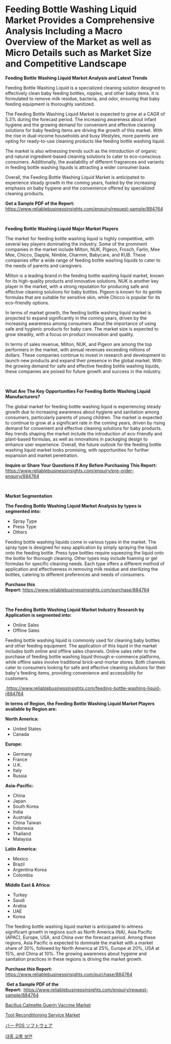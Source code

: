 <p><h1>Feeding Bottle Washing Liquid Market Provides a Comprehensive Analysis Including a Macro Overview of the Market as well as Micro Details such as Market Size and Competitive Landscape</h1></p><p><strong>Feeding Bottle Washing Liquid Market Analysis and Latest Trends</strong></p>
<p><p>Feeding Bottle Washing Liquid is a specialized cleaning solution designed to effectively clean baby feeding bottles, nipples, and other baby items. It is formulated to remove milk residue, bacteria, and odor, ensuring that baby feeding equipment is thoroughly sanitized.</p><p>The Feeding Bottle Washing Liquid Market is expected to grow at a CAGR of 5.3% during the forecast period. The increasing awareness about infant hygiene and the growing demand for convenient and effective cleaning solutions for baby feeding items are driving the growth of this market. With the rise in dual-income households and busy lifestyles, more parents are opting for ready-to-use cleaning products like feeding bottle washing liquid.</p><p>The market is also witnessing trends such as the introduction of organic and natural ingredient-based cleaning solutions to cater to eco-conscious consumers. Additionally, the availability of different fragrances and variants in feeding bottle washing liquids is attracting a wider consumer base.</p><p>Overall, the Feeding Bottle Washing Liquid Market is anticipated to experience steady growth in the coming years, fueled by the increasing emphasis on baby hygiene and the convenience offered by specialized cleaning products.</p></p>
<p><strong>Get a Sample PDF of the Report:&nbsp;</strong> <a href="https://www.reliablebusinessinsights.com/enquiry/request-sample/884764">https://www.reliablebusinessinsights.com/enquiry/request-sample/884764</a></p>
<p>&nbsp;</p>
<p><strong>Feeding Bottle Washing Liquid Major Market Players</strong></p>
<p><p>The market for feeding bottle washing liquid is highly competitive, with several key players dominating the industry. Some of the prominent companies in the market include Milton, NUK, Pigeon, Frosch, Farlin, Mee Mee, Chicco, Dapple, Nimble, Charmm, Babycare, and KUB. These companies offer a wide range of feeding bottle washing liquids to cater to the needs of parents and caregivers.</p><p>Milton is a leading brand in the feeding bottle washing liquid market, known for its high-quality products and innovative solutions. NUK is another key player in the market, with a strong reputation for producing safe and effective cleaning solutions for baby bottles. Pigeon is known for its gentle formulas that are suitable for sensitive skin, while Chicco is popular for its eco-friendly options.</p><p>In terms of market growth, the feeding bottle washing liquid market is projected to expand significantly in the coming years, driven by the increasing awareness among consumers about the importance of using safe and hygienic products for baby care. The market size is expected to grow steadily, with a focus on product innovation and quality.</p><p>In terms of sales revenue, Milton, NUK, and Pigeon are among the top performers in the market, with annual revenues exceeding millions of dollars. These companies continue to invest in research and development to launch new products and expand their presence in the global market. With the growing demand for safe and effective feeding bottle washing liquids, these companies are poised for future growth and success in the industry.</p></p>
<p>&nbsp;</p>
<p><strong>What Are The Key Opportunities For Feeding Bottle Washing Liquid Manufacturers?</strong></p>
<p><p>The global market for feeding bottle washing liquid is experiencing steady growth due to increasing awareness about hygiene and sanitation among consumers, particularly parents of young children. The market is expected to continue to grow at a significant rate in the coming years, driven by rising demand for convenient and effective cleaning solutions for baby products. Key trends shaping the market include the introduction of eco-friendly and plant-based formulas, as well as innovations in packaging design to enhance user experience. Overall, the future outlook for the feeding bottle washing liquid market looks promising, with opportunities for further expansion and market penetration.</p></p>
<p><strong>Inquire or Share Your Questions If Any Before Purchasing This Report:</strong> <a href="https://www.reliablebusinessinsights.com/enquiry/pre-order-enquiry/884764">https://www.reliablebusinessinsights.com/enquiry/pre-order-enquiry/884764</a></p>
<p>&nbsp;</p>
<p><strong>Market Segmentation</strong></p>
<p><strong>The Feeding Bottle Washing Liquid Market Analysis by types is segmented into:</strong></p>
<p><ul><li>Spray Type</li><li>Press Type</li><li>Others</li></ul></p>
<p><p>Feeding bottle washing liquids come in various types in the market. The spray type is designed for easy application by simply spraying the liquid onto the feeding bottle. Press type bottles require squeezing the liquid onto the bottle for thorough cleaning. Other types may include foaming or gel formulas for specific cleaning needs. Each type offers a different method of application and effectiveness in removing milk residue and sterilizing the bottles, catering to different preferences and needs of consumers.</p></p>
<p><strong>Purchase this Report:&nbsp;</strong><a href="https://www.reliablebusinessinsights.com/purchase/884764">https://www.reliablebusinessinsights.com/purchase/884764</a></p>
<p>&nbsp;</p>
<p><strong>The Feeding Bottle Washing Liquid Market Industry Research by Application is segmented into:</strong></p>
<p><ul><li>Online Sales</li><li>Offline Sales</li></ul></p>
<p><p>Feeding bottle washing liquid is commonly used for cleaning baby bottles and other feeding equipment. The application of this liquid in the market includes both online and offline sales channels. Online sales refer to the purchase of feeding bottle washing liquid through e-commerce platforms, while offline sales involve traditional brick-and-mortar stores. Both channels cater to consumers looking for safe and effective cleaning solutions for their baby's feeding items, providing convenience and accessibility for customers.</p></p>
<p><a href="https://www.reliablebusinessinsights.com/feeding-bottle-washing-liquid-r884764">&nbsp;https://www.reliablebusinessinsights.com/feeding-bottle-washing-liquid-r884764</a></p>
<p><strong>In terms of Region, the Feeding Bottle Washing Liquid Market Players available by Region are:</strong></p>
<p>
    <p> <strong> North America: </strong>
        <ul>
            <li>United States</li>
            <li>Canada</li>
        </ul>
        </p> 
    <p> <strong> Europe: </strong>
        <ul>
            <li>Germany</li>
            <li>France</li>
            <li>U.K.</li>
            <li>Italy</li>
            <li>Russia</li>
        </ul>
        </p> 
    <p> <strong> Asia-Pacific: </strong>
        <ul>
            <li>China</li>
            <li>Japan</li>
            <li>South Korea</li>
            <li>India</li>
            <li>Australia</li>
            <li>China Taiwan</li>
            <li>Indonesia</li>
            <li>Thailand</li>
            <li>Malaysia</li>
        </ul>
        </p> 
    <p> <strong> Latin America: </strong>
        <ul>
            <li>Mexico</li>
            <li>Brazil</li>
            <li>Argentina Korea</li>
            <li>Colombia</li>
        </ul>
        </p> 
    <p> <strong> Middle East & Africa: </strong>
        <ul>
            <li>Turkey</li>
            <li>Saudi</li>
            <li>Arabia</li>
            <li>UAE</li>
            <li>Korea</li>
        </ul>
    </p>
    </p>
<p><p>The feeding bottle washing liquid market is anticipated to witness significant growth in regions such as North America (NA), Asia Pacific (APAC), Europe, USA, and China over the forecast period. Among these regions, Asia Pacific is expected to dominate the market with a market share of 30%, followed by North America at 25%, Europe at 20%, USA at 15%, and China at 10%. The growing awareness about hygiene and sanitation practices in these regions is driving the market growth.</p></p>
<p><strong>Purchase this Report: </strong><a href="https://www.reliablebusinessinsights.com/purchase/884764">https://www.reliablebusinessinsights.com/purchase/884764</a></p>
<p>&nbsp;<strong>Get a Sample PDF of the Report:&nbsp;&nbsp;</strong><a href="https://www.reliablebusinessinsights.com/enquiry/request-sample/884764">https://www.reliablebusinessinsights.com/enquiry/request-sample/884764</a></p>
<p><strong></strong></p>
<p><p><a href="https://issuu.com/reportprime-2/docs/bacillus-calmette-guerin-vaccine-market-size-2030.">Bacillus Calmette Guerin Vaccine Market</a></p><p><a href="https://github.com/luckyshygirl/Market-Research-Report-List-5/blob/main/tool-reconditioning-service-market.md">Tool Reconditioning Service Market</a></p><p><a href="https://github.com/avbqbctihcbe2/Market-Research-Report-List-3/blob/main/70831616119.md">バー POS ソフトウェア</a></p><p><a href="https://github.com/hzumrdvas204296/Market-Research-Report-List-3/blob/main/139827210715.md">대중 교통 보안</a></p></p>